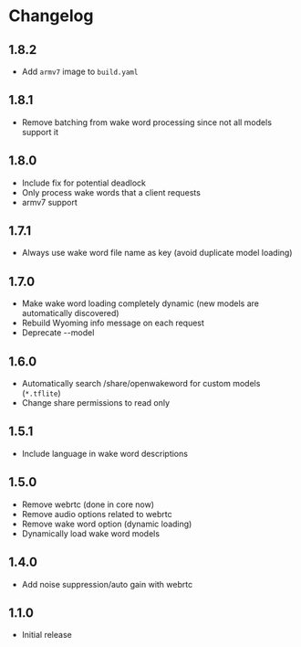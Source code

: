 # Changelog

## 1.8.2

- Add `armv7` image to `build.yaml`

## 1.8.1

- Remove batching from wake word processing since not all models support it

## 1.8.0

- Include fix for potential deadlock
- Only process wake words that a client requests
- armv7 support

## 1.7.1

- Always use wake word file name as key (avoid duplicate model loading)

## 1.7.0

- Make wake word loading completely dynamic (new models are automatically discovered)
- Rebuild Wyoming info message on each request
- Deprecate --model

## 1.6.0

- Automatically search /share/openwakeword for custom models (`*.tflite`)
- Change share permissions to read only

## 1.5.1

- Include language in wake word descriptions

## 1.5.0

- Remove webrtc (done in core now)
- Remove audio options related to webrtc
- Remove wake word option (dynamic loading)
- Dynamically load wake word models

## 1.4.0

- Add noise suppression/auto gain with webrtc

## 1.1.0

- Initial release
